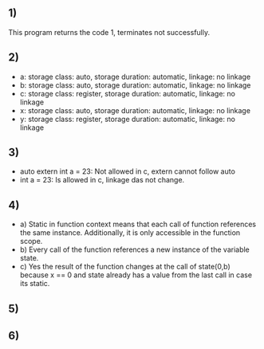 ## 1)
This program returns the code 1, terminates not successfully.

## 2)
- a: storage class: auto, storage duration: automatic, linkage: no linkage
- b: storage class: auto, storage duration: automatic, linkage: no linkage
- c: storage class: register, storage duration: automatic, linkage: no linkage
- x: storage class: auto, storage duration: automatic, linkage: no linkage
- y: storage class: register, storage duration: automatic, linkage: no linkage

## 3)
- auto extern int a = 23: Not allowed in c, extern cannot follow auto
- int a = 23: Is allowed in c, linkage das not change.

## 4)
- a) Static in function context means that each call of function references the same instance. Additionally, it is only accessible in the function scope.
- b) Every call of the function references a new instance of the variable state.
- c) Yes the result of the function changes at the call of state(0,b) because x == 0 and state already has a value from the last call in case its static.

## 5)

## 6)
